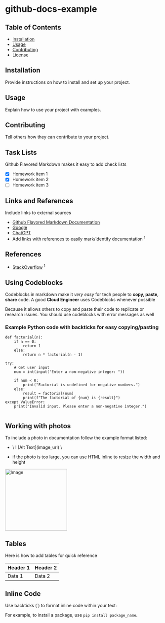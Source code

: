 # github-docs-example

## Table of Contents
- [Installation](#installation)
- [Usage](#usage)
- [Contributing](#contributing)
- [License](#license)

## Installation
Provide instructions on how to install and set up your project.

## Usage
Explain how to use your project with examples.

## Contributing
Tell others how they can contribute to your project.

## Task Lists
Github Flavored Markdown makes it easy to add check lists

- [x] Homework item 1
- [x] Homework item 2
- [ ] Homework item 3

## Links and References
Include links to external sources
- [Github Flavored Markdown Documentation](https://github.github.com/gfm/)
- [Google](https://google.com/)
- [ChatGPT](https://chatgpt.com/)
- Add links with references to easily mark/identify documentation  <sup>1</sup>

## References
- [StackOverflow](https://stackoverflow.com/) <sup>1</sup>

## Using Codeblocks

Codeblocks in markdown make it *very easy* for tech people to **copy, paste, share** code. A good  __Cloud Engineer__ uses Codeblocks whenever possible

Because it allows others to copy and paste their code to replicate or research issues. You should use codeblocks with error messages as well 


### Example Python code with backticks for easy copying/pasting
```
def factorial(n):
    if n == 0:
        return 1
    else:
        return n * factorial(n - 1)

try:
    # Get user input
    num = int(input("Enter a non-negative integer: "))

    if num < 0:
        print("Factorial is undefined for negative numbers.")
    else:
        result = factorial(num)
        print(f"The factorial of {num} is {result}")
except ValueError:
    print("Invalid input. Please enter a non-negative integer.")


```

## Working with photos
To include a photo in documentation follow the example format listed:

-  \ ! \[Alt Text]\(image_url) \

- if the photo is too large, you can use HTML inline to resize the width and height
<img width="200px" src="https://github.com/bworks84/github-docs-example/assets/64917010/f1c5760a-2a6b-4197-8634-ed5ab3458e7a)" alt="Image" width="300" height="200" />

## Tables
Here is how to add tables for quick reference

| Header 1 | Header 2 |
|----------|----------|
| Data 1   | Data 2   |

## Inline Code
Use backticks (`) to format inline code within your text:

For example, to install a package, use `pip install package_name`.



